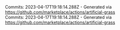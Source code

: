 Commits: 2023-04-17T19:18:14.288Z - Generated via https://github.com/marketplace/actions/artificial-grass
<br>
Commits: 2023-04-17T19:18:14.288Z - Generated via https://github.com/marketplace/actions/artificial-grass
<br>
